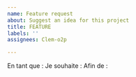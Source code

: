 ```yaml
---
name: Feature request
about: Suggest an idea for this project
title: FEATURE
labels: ''
assignees: Clem-o2p

---
```


En tant que :
Je souhaite :
Afin de :
